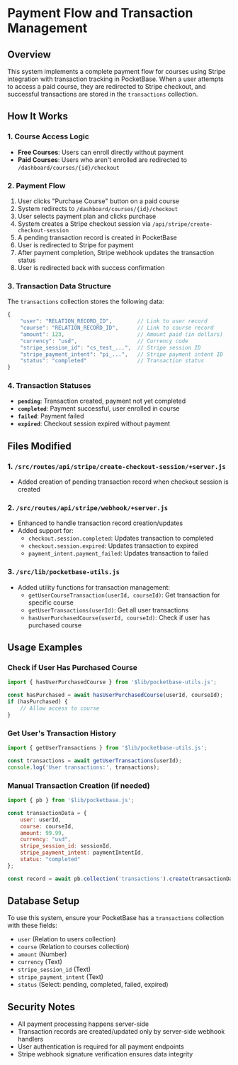 # Payment Flow and Transaction Management

## Overview
This system implements a complete payment flow for courses using Stripe integration with transaction tracking in PocketBase. When a user attempts to access a paid course, they are redirected to Stripe checkout, and successful transactions are stored in the `transactions` collection.

## How It Works

### 1. Course Access Logic
- **Free Courses**: Users can enroll directly without payment
- **Paid Courses**: Users who aren't enrolled are redirected to `/dashboard/courses/{id}/checkout`

### 2. Payment Flow
1. User clicks "Purchase Course" button on a paid course
2. System redirects to `/dashboard/courses/{id}/checkout`
3. User selects payment plan and clicks purchase
4. System creates a Stripe checkout session via `/api/stripe/create-checkout-session`
5. A pending transaction record is created in PocketBase
6. User is redirected to Stripe for payment
7. After payment completion, Stripe webhook updates the transaction status
8. User is redirected back with success confirmation

### 3. Transaction Data Structure

The `transactions` collection stores the following data:

```javascript
{
    "user": "RELATION_RECORD_ID",        // Link to user record
    "course": "RELATION_RECORD_ID",      // Link to course record  
    "amount": 123,                       // Amount paid (in dollars)
    "currency": "usd",                   // Currency code
    "stripe_session_id": "cs_test_...",  // Stripe session ID
    "stripe_payment_intent": "pi_...",   // Stripe payment intent ID
    "status": "completed"                // Transaction status
}
```

### 4. Transaction Statuses

- **`pending`**: Transaction created, payment not yet completed
- **`completed`**: Payment successful, user enrolled in course
- **`failed`**: Payment failed
- **`expired`**: Checkout session expired without payment

## Files Modified

### 1. `/src/routes/api/stripe/create-checkout-session/+server.js`
- Added creation of pending transaction record when checkout session is created

### 2. `/src/routes/api/stripe/webhook/+server.js`
- Enhanced to handle transaction record creation/updates
- Added support for:
  - `checkout.session.completed`: Updates transaction to completed
  - `checkout.session.expired`: Updates transaction to expired  
  - `payment_intent.payment_failed`: Updates transaction to failed

### 3. `/src/lib/pocketbase-utils.js`
- Added utility functions for transaction management:
  - `getUserCourseTransaction(userId, courseId)`: Get transaction for specific course
  - `getUserTransactions(userId)`: Get all user transactions
  - `hasUserPurchasedCourse(userId, courseId)`: Check if user has purchased course

## Usage Examples

### Check if User Has Purchased Course
```javascript
import { hasUserPurchasedCourse } from '$lib/pocketbase-utils.js';

const hasPurchased = await hasUserPurchasedCourse(userId, courseId);
if (hasPurchased) {
    // Allow access to course
}
```

### Get User's Transaction History
```javascript
import { getUserTransactions } from '$lib/pocketbase-utils.js';

const transactions = await getUserTransactions(userId);
console.log('User transactions:', transactions);
```

### Manual Transaction Creation (if needed)
```javascript
import { pb } from '$lib/pocketbase.js';

const transactionData = {
    user: userId,
    course: courseId,
    amount: 99.99,
    currency: "usd", 
    stripe_session_id: sessionId,
    stripe_payment_intent: paymentIntentId,
    status: "completed"
};

const record = await pb.collection('transactions').create(transactionData);
```

## Database Setup

To use this system, ensure your PocketBase has a `transactions` collection with these fields:

- `user` (Relation to users collection)
- `course` (Relation to courses collection) 
- `amount` (Number)
- `currency` (Text)
- `stripe_session_id` (Text)
- `stripe_payment_intent` (Text) 
- `status` (Select: pending, completed, failed, expired)

## Security Notes

- All payment processing happens server-side
- Transaction records are created/updated only by server-side webhook handlers
- User authentication is required for all payment endpoints
- Stripe webhook signature verification ensures data integrity
